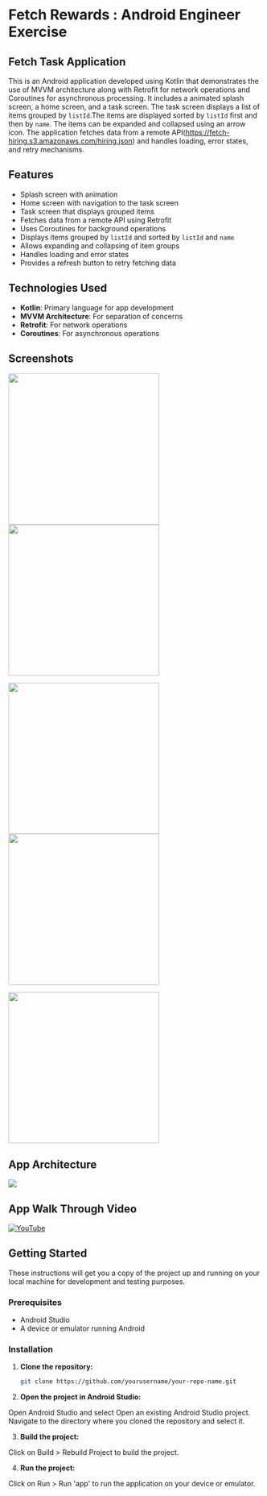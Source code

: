 # Fetch Rewards : Android Engineer Exercise
## Fetch Task Application

This is an Android application developed using Kotlin that demonstrates the use of MVVM architecture along with Retrofit for network operations and Coroutines for asynchronous processing. It includes a animated splash screen, a home screen, and a task screen. The task screen displays a list of items grouped by `listId`.The items are displayed sorted by `listId` first and then by `name`. The items can be expanded and collapsed using an arrow icon. The application fetches data from a remote API(https://fetch-hiring.s3.amazonaws.com/hiring.json) and handles loading, error states, and retry mechanisms.

## Features

- Splash screen with animation
- Home screen with navigation to the task screen
- Task screen that displays grouped items
- Fetches data from a remote API using Retrofit
- Uses Coroutines for background operations
- Displays items grouped by `listId` and sorted by `listId` and `name`
- Allows expanding and collapsing of item groups
- Handles loading and error states
- Provides a refresh button to retry fetching data

## Technologies Used

- **Kotlin**: Primary language for app development
- **MVVM Architecture**: For separation of concerns
- **Retrofit**: For network operations
- **Coroutines**: For asynchronous operations

## Screenshots
<img src="Screenshots/Screenshot1.png" width="300">  <img src="Screenshots/Screenshot2.png" width="300" > 

<img src="Screenshots/Screenshot4.png" width="300">  <img src="Screenshots/Screenshot3.png" width="300"> 

<img src="Screenshots/Screenshot5.png" width="300" >

## App Architecture

<img src="Screenshots/Screenshot6.png" >

## App Walk Through Video

[![YouTube](http://i.ytimg.com/vi/FCv6UtUe7BE/hqdefault.jpg)](https://www.youtube.com/watch?v=FCv6UtUe7BE)


## Getting Started

These instructions will get you a copy of the project up and running on your local machine for development and testing purposes.

### Prerequisites

- Android Studio
- A device or emulator running Android

### Installation

1. **Clone the repository:**

   ```sh
   git clone https://github.com/yourusername/your-repo-name.git


2. **Open the project in Android Studio:**

Open Android Studio and select Open an existing Android Studio project. Navigate to the directory where you cloned the repository and select it.

3. **Build the project:**

Click on Build > Rebuild Project to build the project.

4. **Run the project:**

Click on Run > Run 'app' to run the application on your device or emulator.

 


